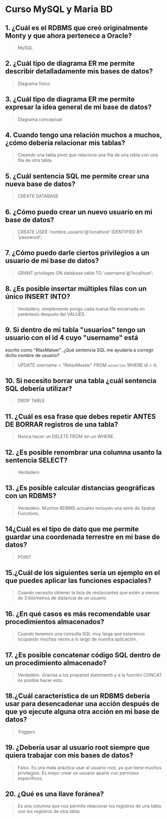 
# Curso MySQL y Maria BD
## 1. ¿Cuál es el RDBMS que creó originalmente Monty y que ahora pertenece a Oracle?
> MySQL
## 2. ¿Cuál tipo de diagrama ER me permite describir detalladamente mis bases de datos?
> Diagrama físico
## 3. ¿Cuál tipo de diagrama ER me permite expresar la idea general de mi base de datos?
> Diagrama conceptual

## 4. Cuando tengo una relación muchos a muchos, ¿cómo debería relacionar mis tablas?
> Creando una tabla pivot que relacione una fila de una tabla con una fila de otra tabla.
## 5. ¿Cuál sentencia SQL me permite crear una nueva base de datos?
> CREATE DATABASE

## 6. ¿Cómo puedo crear un nuevo usuario en mi base de datos?
> CREATE USER 'nombre_usuario'@'localhost' IDENTIFIED BY 'password';

## 7. ¿Cómo puedo darle ciertos privilegios a un usuario de mi base de datos?
> GRANT privileges ON database.table TO 'username'@'localhost';

## 8. ¿Es posible insertar múltiples filas con un único INSERT INTO?
>Verdadero, simplemente pongo cada nueva fila encerrada en paréntesis después del VALUES.
## 9. Si dentro de mi tabla "usuarios" tengo un usuario con el id 4 cuyo "username" está
escrito como "RtaxMatser". ¿Qué sentencia SQL me ayudaría a corregir dicho nombre
de usuario?

> UPDATE username = "RetaxMaster" FROM `usuarios` WHERE id = 4; 
## 10. Si necesito borrar una tabla ¿cuál sentencia SQL debería utilizar?

> DROP TABLE
## 11. ¿Cuál es esa frase que debes repetir ANTES DE BORRAR registros de una tabla?
> Nunca hacer un DELETE FROM sin un WHERE.

## 12. ¿Es posible renombrar una columna usanto la sentencia SELECT?
>Verdadero

## 13. ¿Es posible calcular distancias geográficas con un RDBMS?
>Verdadero. Muchos RDBMS actuales incluyen una serie de Spatial Functions.

## 14¿Cuál es el tipo de dato que me permite guardar una coordenada terrestre en mi base de datos?
> POINT

## 15.¿Cuál de los siguientes sería un ejemplo en el que puedes aplicar las funciones espaciales?
> Cuando necesito obtener la lista de restaurantes que estén a menos de 3 kilómetros de distancia de un usuario.

## 16. ¿En qué casos es más recomendable usar procedimientos almacenados?
> Cuando tenemos una consulta SQL muy larga que estaremos ocupando muchas veces a lo largo de nuestra aplicación.

## 17. ¿Es posible concatenar código SQL dentro de un procedimiento almacenado?
> Verdadero. Gracias a los prepared statements y a la función CONCAT es posible hacer esto.

## 18.¿Cuál característica de un RDBMS debería usar para desencadenar una acción después de que yo ejecute alguna otra acción en mi base de datos?
>Triggers

## 19. ¿Debería usar al usuario root siempre que quiera trabajar con mis bases de datos?
> Falso. Es una mala práctica usar al usuario root, ya que tiene muchos privilegios. Es mejor crear un usuario aparte con permisos específicos.

## 20. ¿Qué es una llave foránea?
> Es una columna que nos permite relacionar los registros de una tabla con los registros de otra tabla
